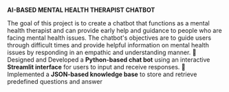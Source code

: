 **AI-BASED MENTAL HEALTH THERAPIST CHATBOT**

The goal of this project is to create a chatbot that functions as a mental health therapist and can provide early help and guidance to people who are facing mental health issues. The chatbot's objectives are to guide users through difficult times and provide helpful information on mental health issues by responding in an empathic and understanding manner.
🎯 Designed and Developed a **Python-based chat bot** using an interactive **Streamlit interface** for users to input and receive responses.
🎯 Implemented a **JSON-based knowledge base** to store and retrieve predefined questions and answer
